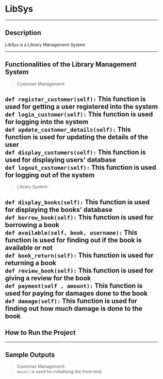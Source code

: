 # LibSys
---
## Description

_LibSys_ is a Library Management System 

---
## Functionalities of the Library Management System

>Customer Management: <br>

`def register_customer(self):` 
This function is used for getting a user registered into the system <br>
`def login_customer(self):` 
This function is used for logging into the system <br>
`def update_customer_details(self):`
This function is used for updating the details of the user  <br>
`def display_customers(self):`
This function is used for displaying users' database  <br>
`def logout_customer(self):`
This function is used for logging out of the system  <br>
---
>Library System: <br>

`def display_books(self):`
This function is used for displaying the books' database <br>
`def borrow_book(self):`
This function is used for borrowing a book <br>
`def available(self, book, username):`
This function is used for finding out if the book is available or not <br>
`def book_return(self):`
This function is used for returning a book <br>
`def review_book(self):`
This function is used for giving a review for the book <br>
`def payment(self , amount):`
This function is used for paying for damages done to the book <br>
`def damage(self):`
This function is used for finding out how much damage is done to the book <br>
---
## How to Run the Project
---

## Sample Outputs
> Customer Management: <br>
`main()` is used for initialising the front-end.
